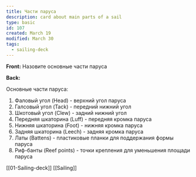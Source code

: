 ```yaml
---
title: Части паруса
description: card about main parts of a sail
type: basic
id: 107
created: March 19
modified: March 30
tags:
  - sailing-deck
---
```


**Front:**
Назовите основные части паруса

**Back:**
<p>Основные части паруса:</p>

<ol>
  <li>Фаловый угол (Head) - верхний угол паруса</li>
  <li>Галсовый угол (Tack) - передний нижний угол</li>
  <li>Шкотовый угол (Clew) - задний нижний угол</li>
  <li>Передняя шкаторина (Luff) - передняя кромка паруса</li>
  <li>Нижняя шкаторина (Foot) - нижняя кромка паруса</li>
  <li>Задняя шкаторина (Leech) - задняя кромка паруса</li>
  <li>Латы (Battens) - пластиковые планки для поддержания формы паруса</li>
  <li>Риф-банты (Reef points) - точки крепления для уменьшения площади паруса</li>
</ol>
[[01-Sailing-deck]]
[[Sailing]]